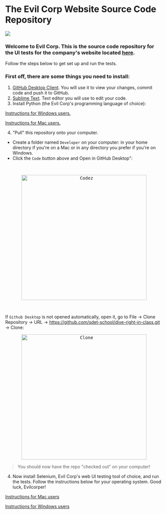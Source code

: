 # The Evil Corp Website Source Code Repository

 <p align="left">
  <kbd>
<img src=https://devstickers.com/assets/img/pro/qo3p.png>
   </kbd>
</p>

### Welcome to Evil Corp. This is the source code repository for the UI tests for the company's website located [here](https://evil-corp.carrd.co).


Follow the steps below to get set up and run the tests.

### First off, there are some things you need to install:

1. [GitHub Desktop Client](https://desktop.github.com). You will use it to view your changes, commit code and push it to GitHub.
2. [Sublime Text](https://www.sublimetext.com). Text editor you will use to edit your code.
3. Install Python (the Evil Corp's programming language of choice):

[Instructions for Windows users.](https://www.notion.so/Install-Python-on-Windows-8a2ece34c0d745cebe76a9b65b4c712c)

[Instructions for Mac users.](https://www.notion.so/Install-Python-on-a-Mac-23e17907109249f482d3341f3cad256f)

4. "Pull" this repository onto your computer.
  - Create a folder named `Developer` on your computer: in your home directory if you're on a Mac or in any directory you prefer if you're on Windows.
  - Click the `Code` button above and Open in GitHub Desktop":
<br />
  
 <p align="center">
  <kbd>
    <img src="https://imgur.com/Oky8qvY.png" alt="Codez" width="400">
  </kbd>
</p>
  
<br />
  
  If `Github Desktop` is not opened automatically, open it, go to File -> Clone Repository -> URL -> https://github.com/sdet-school/dive-right-in-class.git -> Clone:
  
  
 <p align="center">
  <kbd>
    <img src="https://imgur.com/EIWzXEQ.png"  alt="Clone" width="400">
  </kbd>
</p>


> You should now have the repo "checked out" on your computer!
  
4. Now install Selenium, Evil Corp's web UI testing tool of choice, and run the tests. Follow the instructions below for your operating system.
Good luck, Evilcorper!

[Instructions for Mac users](https://www.notion.so/How-to-get-started-with-Selenium-on-a-Mac-44faaaecf00c40da9ac2f1db94ffd08e)

[Instructions for Windows users](https://www.notion.so/How-to-get-started-with-Selenium-on-Windows-38f909bf451b4df79caed5b2ec1f180b)




